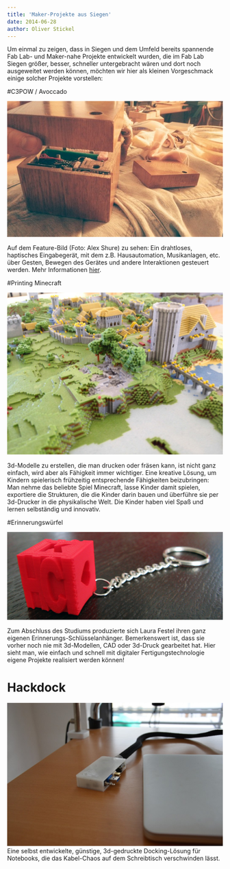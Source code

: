 ```yaml
---
title: 'Maker-Projekte aus Siegen'
date: 2014-06-28
author: Oliver Stickel
---
```

Um einmal zu zeigen, dass in Siegen und dem Umfeld bereits spannende Fab Lab- und Maker-nahe Projekte entwickelt wurden, die im Fab Lab Siegen größer, besser, schneller untergebracht wären und dort noch ausgeweitet werden können, möchten wir hier als kleinen Vorgeschmack einige solcher Projekte vorstellen:

#C3POW / Avoccado

![](images/c3pow.jpg)

Auf dem Feature-Bild (Foto: Alex Shure) zu sehen: Ein drahtloses, haptisches Eingabegerät, mit dem z.B. Hausautomation, Musikanlagen, etc. über Gesten, Bewegen des Gerätes und andere Interaktionen gesteuert werden. Mehr Informationen [hier](https://avoccado.cc).

#Printing Minecraft

![](images/minecraft-print.jpg)

3d-Modelle zu erstellen, die man drucken oder fräsen kann, ist nicht ganz einfach, wird aber als Fähigkeit immer wichtiger. Eine kreative Lösung, um Kindern spielerisch frühzeitig entsprechende Fähigkeiten beizubringen: Man nehme das beliebte Spiel Minecraft, lasse Kinder damit spielen, exportiere die Strukturen, die die Kinder darin bauen und überführe sie per 3d-Drucker in die physikalische Welt. Die Kinder haben viel Spaß und lernen selbständig und innovativ.


#Erinnerungswürfel

![](images/erinnerungswuerfel.jpg)

Zum Abschluss des Studiums produzierte sich Laura Festel ihren ganz eigenen Erinnerungs-Schlüsselanhänger. Bemerkenswert ist, dass sie vorher noch nie mit 3d-Modellen, CAD oder 3d-Druck gearbeitet hat. Hier sieht man, wie einfach und schnell mit digitaler Fertigungstechnologie eigene Projekte realisiert werden können!

# Hackdock

![](images/hackdock.jpg)
Eine selbst entwickelte, günstige, 3d-gedruckte Docking-Lösung für Notebooks, die das Kabel-Chaos auf dem Schreibtisch verschwinden lässt.



